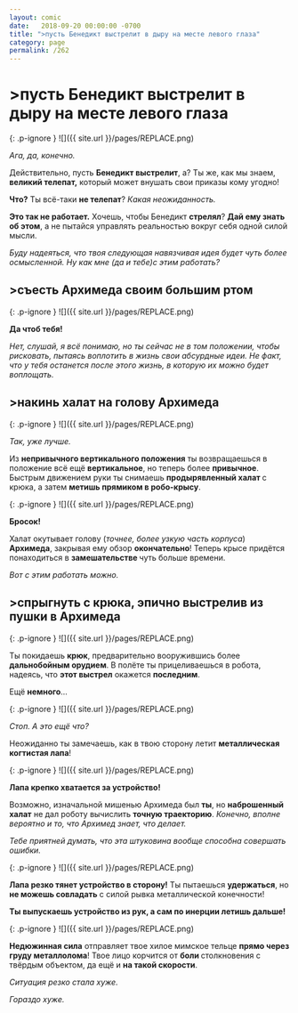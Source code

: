 ```yaml
---
layout: comic
date:   2018-09-20 00:00:00 -0700
title: ">пусть Бенедикт выстрелит в дыру на месте левого глаза"
category: page
permalink: /262
---
```

# >пусть Бенедикт выстрелит в дыру на месте левого глаза

{: .p-ignore }
![]({{ site.url }}/pages/REPLACE.png)

<em>Ага, да, конечно.</em>

Действительно, пусть <strong>Бенедикт выстрелит</strong>, а? Ты же, как мы знаем, <strong>великий телепат,</strong> который может внушать свои приказы кому угодно!

<strong>Что?</strong> Ты всё-таки <strong>не телепат</strong>? <em>Какая неожиданность.</em>

<strong>Это так не работает.</strong> Хочешь, чтобы Бенедикт <strong>стрелял</strong>? <strong>Дай ему знать об этом</strong>, а не пытайся управлять реальностью вокруг себя одной силой мысли.

<em>Буду надеяться, что твоя следующая навязчивая идея будет чуть более осмысленной. Ну как мне (да и тебе)с этим работать?</em>

## >съесть Архимеда своим большим ртом

{: .p-ignore }
![]({{ site.url }}/pages/REPLACE.png)

<strong>Да чтоб тебя!</strong>

<em>Нет, слушай, я всё понимаю, но ты сейчас не в том положении, чтобы рисковать, пытаясь воплотить в жизнь свои абсурдные идеи. Не факт, что у тебя останется после этого жизнь, в которую их можно будет воплощать.</em>

## >накинь халат на голову Архимеда

{: .p-ignore }
![]({{ site.url }}/pages/REPLACE.png)

<em>Так, уже лучше.</em>

Из <strong>непривычного вертикального положения</strong> ты возвращаешься в положение всё ещё <strong>вертикальное</strong>, но теперь более <strong>привычное</strong>. Быстрым движением руки ты снимаешь <strong>продырявленный халат </strong>с крюка, а затем <strong>метишь прямиком в робо-крысу</strong>.

{: .p-ignore }
![]({{ site.url }}/pages/REPLACE.png)

<strong>Бросок!</strong>

Халат окутывает голову (<em>точнее, более узкую часть корпуса</em>) <strong>Архимеда</strong>, закрывая ему обзор <strong>окончательно</strong>! Теперь крысе придётся понаходиться в <strong>замешательстве </strong>чуть больше времени.

<em>Вот с этим работать можно.</em>

## >спрыгнуть с крюка, эпично выстрелив из пушки в Архимеда

{: .p-ignore }
![]({{ site.url }}/pages/REPLACE.png)

Ты покидаешь <strong>крюк</strong>, предварительно вооружившись более <strong>дальнобойным орудием</strong>. В полёте ты прицеливаешься в робота, надеясь, что <strong>этот выстрел</strong> окажется <strong>последним</strong>.

Ещё <strong>немного</strong>…

{: .p-ignore }
![]({{ site.url }}/pages/REPLACE.png)

<em>Стоп. А это ещё что?</em>

Неожиданно ты замечаешь, как в твою сторону летит <strong>металлическая когтистая лапа</strong>!

{: .p-ignore }
![]({{ site.url }}/pages/REPLACE.png)

<strong>Лапа крепко хватается за устройство!</strong>

Возможно, изначальной мишенью Архимеда был <strong>ты</strong>, но <strong>наброшенный халат</strong> не дал роботу вычислить <strong>точную траекторию</strong>. <em>Конечно, вполне вероятно и то, что Архимед знает, что делает.</em>

<em>Тебе приятней думать, что эта штуковина вообще способна совершать ошибки.</em>

{: .p-ignore }
![]({{ site.url }}/pages/REPLACE.png)

<strong>Лапа резко тянет устройство в сторону!</strong> Ты пытаешься <strong>удержаться</strong>, но <strong>не можешь совладать</strong> с силой рывка металлической конечности!

<strong>Ты выпускаешь устройство из рук, а сам по инерции летишь дальше!</strong>

{: .p-ignore }
![]({{ site.url }}/pages/REPLACE.png)

<strong>Недюжинная сила</strong> отправляет твое хилое мимское тельце <strong>прямо через груду металлолома</strong>! Твое лицо корчится от <strong>боли </strong>столкновения с твёрдым объектом, да ещё и <strong>на такой скорости</strong>.

<em>Ситуация резко стала хуже. </em>

<em>Гораздо хуже.</em>
